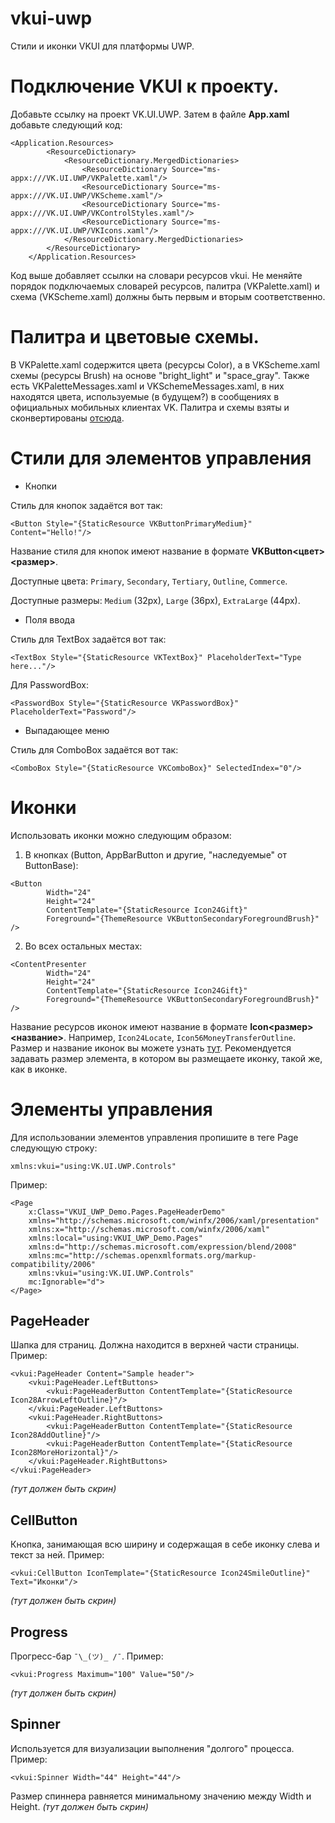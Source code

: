 # vkui-uwp
Стили и иконки VKUI для платформы UWP.

# Подключение VKUI к проекту.
Добавьте ссылку на проект VK.UI.UWP. Затем в файле **App.xaml** добавьте следующий код:

``` xaml
<Application.Resources>
        <ResourceDictionary>
            <ResourceDictionary.MergedDictionaries>
                <ResourceDictionary Source="ms-appx:///VK.UI.UWP/VKPalette.xaml"/>
                <ResourceDictionary Source="ms-appx:///VK.UI.UWP/VKScheme.xaml"/>
                <ResourceDictionary Source="ms-appx:///VK.UI.UWP/VKControlStyles.xaml"/>
                <ResourceDictionary Source="ms-appx:///VK.UI.UWP/VKIcons.xaml"/>
            </ResourceDictionary.MergedDictionaries>
        </ResourceDictionary>
    </Application.Resources>
```
Код выше добавляет ссылки на словари ресурсов vkui. Не меняйте порядок подключаемых словарей ресурсов, палитра (VKPalette.xaml) и схема (VKScheme.xaml) должны быть первым и вторым соответственно.

# Палитра и цветовые схемы.
В VKPalette.xaml содержится цвета (ресурсы Color), а в VKScheme.xaml  схемы (ресурсы Brush) на основе "bright_light" и "space_gray". Также есть VKPaletteMessages.xaml и VKSchemeMessages.xaml, в них находятся цвета, используемые (в будущем?) в сообщениях в официальных мобильных клиентах VK.
Палитра и схемы взяты и сконвертированы [отсюда](https://github.com/VKCOM/Appearance "Appearance").

# Стили для элементов управления
* Кнопки

Стиль для кнопок задаётся вот так:
``` xaml
<Button Style="{StaticResource VKButtonPrimaryMedium}" Content="Hello!"/>
```
Название стиля для кнопок имеют название в формате **VKButton<цвет><размер>**. 

Доступные цвета: ```Primary```, ```Secondary```, ```Tertiary```, ```Outline```, ```Commerce```.

Доступные размеры: ```Medium``` (32px), ```Large``` (36px), ```ExtraLarge``` (44px).

* Поля ввода

Стиль для TextBox задаётся вот так:
``` xaml
<TextBox Style="{StaticResource VKTextBox}" PlaceholderText="Type here..."/>
```
Для PasswordBox:
``` xaml
<PasswordBox Style="{StaticResource VKPasswordBox}" PlaceholderText="Password"/>
```

* Выпадающее меню

Стиль для ComboBox задаётся вот так:
``` xaml
<ComboBox Style="{StaticResource VKComboBox}" SelectedIndex="0"/>
```

# Иконки
Использовать иконки можно следующим образом:
1. В кнопках (Button, AppBarButton и другие, "наследуемые" от ButtonBase):
``` xaml
<Button
        Width="24"
        Height="24"
        ContentTemplate="{StaticResource Icon24Gift}"
        Foreground="{ThemeResource VKButtonSecondaryForegroundBrush}" />
```
2. Во всех остальных местах:
``` xaml
<ContentPresenter
        Width="24"
        Height="24"
        ContentTemplate="{StaticResource Icon24Gift}"
        Foreground="{ThemeResource VKButtonSecondaryForegroundBrush}" />
```

Название ресурсов иконок имеют название в формате **Icon<размер><название>**. Например, ```Icon24Locate```,  ```Icon56MoneyTransferOutline```. Размер и название иконок вы можете узнать [тут](https://vkcom.github.io/icons "VK Icons").
Рекомендуется задавать размер элемента, в котором вы размещаете иконку, такой же, как в иконке.

# Элементы управления
Для использовании элементов управления пропишите в теге Page следующую строку:
``` xaml
xmlns:vkui="using:VK.UI.UWP.Controls"
```
Пример:
``` xaml
<Page
    x:Class="VKUI_UWP_Demo.Pages.PageHeaderDemo"
    xmlns="http://schemas.microsoft.com/winfx/2006/xaml/presentation"
    xmlns:x="http://schemas.microsoft.com/winfx/2006/xaml"
    xmlns:local="using:VKUI_UWP_Demo.Pages"
    xmlns:d="http://schemas.microsoft.com/expression/blend/2008"
    xmlns:mc="http://schemas.openxmlformats.org/markup-compatibility/2006"
    xmlns:vkui="using:VK.UI.UWP.Controls"
    mc:Ignorable="d">
</Page>
```

## PageHeader
Шапка для страниц. Должна находится в верхней части страницы. Пример:
``` xaml
<vkui:PageHeader Content="Sample header">
    <vkui:PageHeader.LeftButtons>
        <vkui:PageHeaderButton ContentTemplate="{StaticResource Icon28ArrowLeftOutline}"/>
    </vkui:PageHeader.LeftButtons>
    <vkui:PageHeader.RightButtons>
        <vkui:PageHeaderButton ContentTemplate="{StaticResource Icon28AddOutline}"/>
        <vkui:PageHeaderButton ContentTemplate="{StaticResource Icon28MoreHorizontal}"/>
    </vkui:PageHeader.RightButtons>
</vkui:PageHeader>
```
*(тут должен быть скрин)*

## CellButton
Кнопка, занимающая всю ширину и содержащая в себе иконку слева и текст за ней. Пример:
``` xaml
<vkui:CellButton IconTemplate="{StaticResource Icon24SmileOutline}" Text="Иконки"/>
```
*(тут должен быть скрин)*

## Progress
Прогресс-бар `¯\_(ツ)_ /¯`. Пример:
``` xaml
<vkui:Progress Maximum="100" Value="50"/>
```
*(тут должен быть скрин)*

## Spinner
Используется для визуализации выполнения "долгого" процесса. Пример:
``` xaml
<vkui:Spinner Width="44" Height="44"/>
```
Размер спиннера равняется минимальному значению между Width и Height.
*(тут должен быть скрин)*
